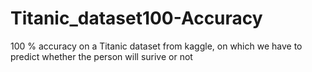 # Titanic_dataset100-Accuracy
100 % accuracy on a Titanic dataset from kaggle, on which we have to predict whether the person will surive or not
